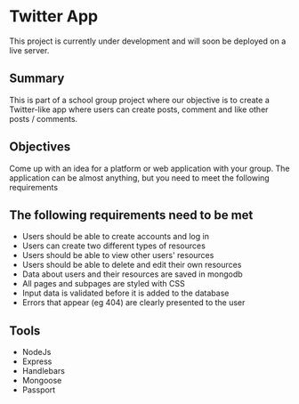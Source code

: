 # Twitter App

This project is currently under development and will soon be deployed on a live server.

## Summary
This is part of a school group project where our objective is to create a Twitter-like app where users can create posts, comment and like other posts / comments.

## Objectives
Come up with an idea for a platform or web application with your group. The application can be almost anything, but you need to meet the following requirements

## The following requirements need to be met
<ul>
  <li>Users should be able to create accounts and log in</li>
  <li>Users can create two different types of resources</li>
  <li>Users should be able to view other users' resources</li>
  <li>Users should be able to delete and edit their own resources</li>
  <li>Data about users and their resources are saved in mongodb</li>
  <li>All pages and subpages are styled with CSS</li>
  <li>Input data is validated before it is added to the database</li>
  <li>Errors that appear (eg 404) are clearly presented to the user</li>
</ul>

## Tools

<ul>
  <li>NodeJs</li>
  <li>Express</li>
  <li>Handlebars</li>
  <li>Mongoose</li>
  <li>Passport</li>
</ul>
